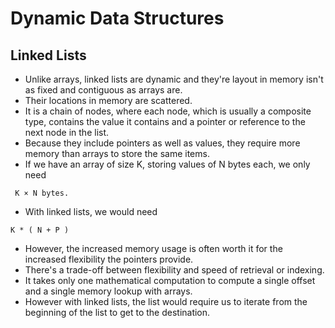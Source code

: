 # Dynamic Data Structures

## Linked Lists

- Unlike arrays, linked lists are dynamic and they're layout in memory isn't as fixed and contiguous as arrays are.
- Their locations in memory are scattered.
- It is a chain of nodes, where each node, which is usually a composite type, contains the value it contains and a
  pointer or reference to the next node in the list.
- Because they include pointers as well as values, they require more memory than arrays to store the same items.
- If we have an array of size K, storing values of N bytes each, we only need

 ```
  K × N bytes.
  ```

- With linked lists, we would need

 ```
K * ( N + P )
```

- However, the increased memory usage is often worth it for the increased flexibility
  the pointers provide.
- There's a trade-off between flexibility and speed of retrieval or indexing.
- It takes only one mathematical computation to compute a single offset and a single memory lookup with arrays.
- However with linked lists, the list would require us to iterate from the beginning of the list to get to the destination.  